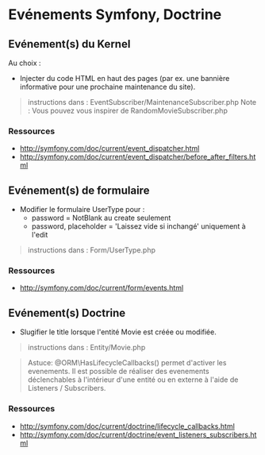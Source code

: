 # Evénements Symfony, Doctrine

## Evénement(s) du Kernel

Au choix :


- Injecter du code HTML en haut des pages (par ex. une bannière informative pour une prochaine maintenance du site).

> instructions dans : EventSubscriber/MaintenanceSubscriber.php
> Note : Vous pouvez vous inspirer de RandomMovieSubscriber.php
 
### Ressources

- http://symfony.com/doc/current/event_dispatcher.html
- http://symfony.com/doc/current/event_dispatcher/before_after_filters.html

## Evénement(s) de formulaire

- Modifier le formulaire UserType pour :
    - password = NotBlank au create seulement
    - password, placeholder = 'Laissez vide si inchangé' uniquement à l'edit

> instructions dans : Form/UserType.php

### Ressources

- http://symfony.com/doc/current/form/events.html

## Evénement(s) Doctrine

- Slugifier le title lorsque l'entité Movie est créée ou modifiée.

> instructions dans : Entity/Movie.php


> Astuce: @ORM\HasLifecycleCallbacks() permet d'activer les evenements. Il est possible de réaliser des evenements déclenchables à l'intérieur d'une entité ou en externe à l'aide de Listeners / Subscribers.


### Ressources

- http://symfony.com/doc/current/doctrine/lifecycle_callbacks.html
- http://symfony.com/doc/current/doctrine/event_listeners_subscribers.html
